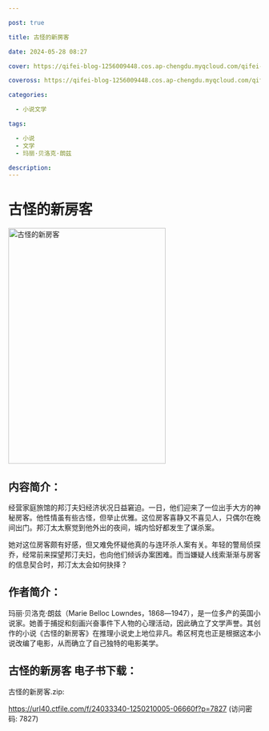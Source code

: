 ```yaml
---

post: true

title: 古怪的新房客

date: 2024-05-28 08:27

cover: https://qifei-blog-1256009448.cos.ap-chengdu.myqcloud.com/qifei-blog/6618ab0268eb935713eb049c.jpg

coveross: https://qifei-blog-1256009448.cos.ap-chengdu.myqcloud.com/qifei-blog/6618ab0268eb935713eb049c.jpg

categories:

  - 小说文学

tags:

  - 小说
  - 文学
  - 玛丽·贝洛克·朗兹

description:
---
```


# 古怪的新房客

<img alt="古怪的新房客" class="aligncenter loading" data-was-processed="true" decoding="async" fetchpriority="high" height="471" src="https://qifei-blog-1256009448.cos.ap-chengdu.myqcloud.com/qifei-blog/6618ab0268eb935713eb049c.jpg" style="cursor: zoom-in;" width="314"/>

## 内容简介：

经营家庭旅馆的邦汀夫妇经济状况日益窘迫。一日，他们迎来了一位出手大方的神秘房客。他性情虽有些古怪，但举止优雅。这位房客喜静又不喜见人，只偶尔在晚间出门。邦汀太太察觉到他外出的夜间，城内恰好都发生了谋杀案。

她对这位房客颇有好感，但又难免怀疑他真的与连环杀人案有关。年轻的警局侦探乔，经常前来探望邦汀夫妇，也向他们倾诉办案困难。而当嫌疑人线索渐渐与房客的信息契合时，邦汀太太会如何抉择？

## 作者简介：

玛丽·贝洛克·朗兹（Marie Belloc Lowndes，1868―1947），是一位多产的英国小说家。她善于捕捉和刻画兴奋事件下人物的心理活动，因此确立了文学声誉。其创作的小说《古怪的新房客》在推理小说史上地位非凡。希区柯克也正是根据这本小说改编了电影，从而确立了自己独特的电影美学。

## 古怪的新房客 电子书下载：
古怪的新房客.zip: 

https://url40.ctfile.com/f/24033340-1250210005-06660f?p=7827 (访问密码: 7827)
